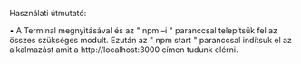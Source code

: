 Használati útmutató:

• A Terminal megnyitásával és az " npm –i " paranccsal telepítsük fel az
  összes szükséges modult. Ezután az " npm start " paranccsal indítsuk el az alkalmazást
  amit a http://localhost:3000 címen tudunk elérni.
